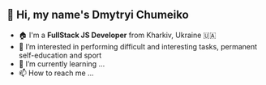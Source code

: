 ## 👋 Hi, my name's **Dmytryi Chumeiko**
- 🏠 I'm a **FullStack JS Developer** from Kharkiv, Ukraine 🇺🇦
- 👀 I’m interested in performing difficult and interesting tasks, permanent self-education and sport
- 🌱 I’m currently learning ...
- 📫 How to reach me ...

<!---
d-chumeiko/d-chumeiko is a ✨ special ✨ repository because its `README.md` (this file) appears on your GitHub profile.
You can click the Preview link to take a look at your changes.
--->
